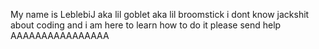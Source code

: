 My name is LeblebiJ aka lil goblet aka lil broomstick
i dont know jackshit about coding and i am here to learn how to do it
please send help AAAAAAAAAAAAAAAA
